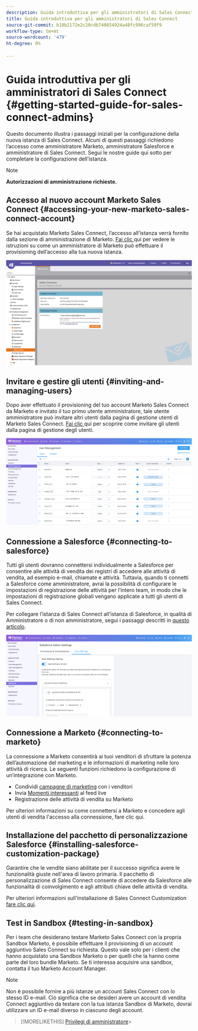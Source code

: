 ```yaml
---
description: Guida introduttiva per gli amministratori di Sales Connect - Marketo Docs - Documentazione del prodotto
title: Guida introduttiva per gli amministratori di Sales Connect
source-git-commit: b18b2172e2c20cdb740854924a48fc996caf59f9
workflow-type: tm+mt
source-wordcount: '479'
ht-degree: 0%

---
```


# Guida introduttiva per gli amministratori di Sales Connect {#getting-started-guide-for-sales-connect-admins}

Questo documento illustra i passaggi iniziali per la configurazione della nuova istanza di Sales Connect. Alcuni di questi passaggi richiedono l’accesso come amministratore Marketo, amministratore Salesforce e amministratore di Sales Connect. Segui le nostre guide qui sotto per completare la configurazione dell’istanza.

>[!NOTE]
>
>**Autorizzazioni di amministrazione richieste.**

## Accesso al nuovo account Marketo Sales Connect {#accessing-your-new-marketo-sales-connect-account}

Se hai acquistato Marketo Sales Connect, l’accesso all’istanza verrà fornito dalla sezione di amministrazione di Marketo. [Fai clic ](/help/marketo/product-docs/marketo-sales-connect/getting-started/accessing-your-new-sales-connect-instance.md) qui per vedere le istruzioni su come un amministratore di Marketo può effettuare il provisioning dell’accesso alla tua nuova istanza.

![](assets/getting-started-guide-for-sales-connect-admins-1.png)

## Invitare e gestire gli utenti {#inviting-and-managing-users}

Dopo aver effettuato il provisioning del tuo account Marketo Sales Connect da Marketo e invitato il tuo primo utente amministratore, tale utente amministratore può invitare altri utenti dalla pagina di gestione utenti di Marketo Sales Connect. [Fai clic ](/help/marketo/product-docs/marketo-sales-connect/admin/invite-users.md) qui per scoprire come invitare gli utenti dalla pagina di gestione degli utenti.

![](assets/getting-started-guide-for-sales-connect-admins-2.png)

## Connessione a Salesforce {#connecting-to-salesforce}

Tutti gli utenti dovranno connettersi individualmente a Salesforce per consentire alle attività di vendita dei registri di accedere alle attività di vendita, ad esempio e-mail, chiamate e attività. Tuttavia, quando ti connetti a Salesforce come amministratore, avrai la possibilità di configurare le impostazioni di registrazione delle attività per l’intero team, in modo che le impostazioni di registrazione globali vengano applicate a tutti gli utenti di Sales Connect.

Per collegare l’istanza di Sales Connect all’istanza di Salesforce, in qualità di Amministratore o di non amministratore, segui i passaggi descritti in [questo articolo](/help/marketo/product-docs/marketo-sales-connect/crm/salesforce-integration/connect-your-sales-connect-account-to-salesforce.md).

![](assets/getting-started-guide-for-sales-connect-admins-3.png)

## Connessione a Marketo {#connecting-to-marketo}

La connessione a Marketo consentirà ai tuoi venditori di sfruttare la potenza dell’automazione del marketing e le informazioni di marketing nelle loro attività di ricerca. Le seguenti funzioni richiedono la configurazione di un’integrazione con Marketo.

* Condividi [campagne di marketing](/help/marketo/product-docs/marketo-sales-connect/marketo/make-a-campaign-visible-to-sales-connect-users.md) con i venditori
* Invia [Momenti interessanti](/help/marketo/product-docs/marketo-sales-connect/marketo/interesting-moments-in-sales-connect.md) al feed live
* Registrazione delle attività di vendita su Marketo

Per ulteriori informazioni su come connettersi a Marketo e concedere agli utenti di vendita l&#39;accesso alla connessione, fare clic qui.

## Installazione del pacchetto di personalizzazione Salesforce {#installing-salesforce-customization-package}

Garantire che le vendite siano abilitate per il successo significa avere le funzionalità giuste nell&#39;area di lavoro primaria. Il pacchetto di personalizzazione di Sales Connect consente di accedere da Salesforce alle funzionalità di coinvolgimento e agli attributi chiave delle attività di vendita.

Per ulteriori informazioni sull&#39;installazione di Sales Connect Customization [fare clic qui](/help/marketo/product-docs/marketo-sales-connect/crm/salesforce-customization/sales-connect-customizations-for-crm.md).

## Test in Sandbox {#testing-in-sandbox}

Per i team che desiderano testare Marketo Sales Connect con la propria Sandbox Marketo, è possibile effettuare il provisioning di un account aggiuntivo Sales Connect su richiesta. Questo vale solo per i clienti che hanno acquistato una Sandbox Marketo o per quelli che la hanno come parte del loro bundle Marketo. Se ti interessa acquisire una sandbox, contatta il tuo Marketo Account Manager.

>[!NOTE]
>
>Non è possibile fornire a più istanze un account Sales Connect con lo stesso ID e-mail. Ciò significa che se desideri avere un account di vendita Connect aggiuntivo da testare con la tua istanza Sandbox di Marketo, dovrai utilizzare un ID e-mail diverso in ciascuno degli account.

>[!MORELIKETHIS]
[Privilegi di amministratore](/help/marketo/product-docs/marketo-sales-connect/admin/user-access-details.md)>
>
